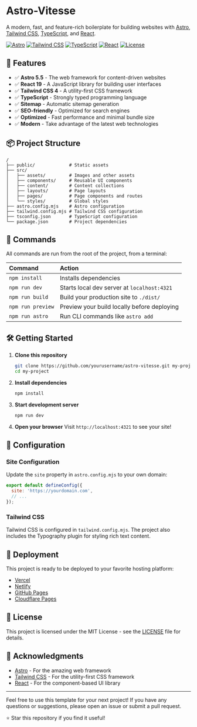 # Astro-Vitesse

A modern, fast, and feature-rich boilerplate for building websites with [Astro](https://astro.build), [Tailwind CSS](https://tailwindcss.com), [TypeScript](https://www.typescriptlang.org), and [React](https://reactjs.org).

[![Astro](https://img.shields.io/badge/Astro-5.5.4-orange.svg)](https://astro.build)
[![Tailwind CSS](https://img.shields.io/badge/Tailwind-4.0.15-blue.svg)](https://tailwindcss.com)
[![TypeScript](https://img.shields.io/badge/TypeScript-Latest-blue.svg)](https://www.typescriptlang.org)
[![React](https://img.shields.io/badge/React-19.0.0-blue.svg)](https://reactjs.org)
[![License](https://img.shields.io/github/license/bastienyoussfi/astro-vitesse?color=success)](https://github.com/bastienyoussfi/astro-vitesse/blob/main/LICENSE)

## 🚀 Features

- ✅ **Astro 5.5** - The web framework for content-driven websites
- ✅ **React 19** - A JavaScript library for building user interfaces
- ✅ **Tailwind CSS 4** - A utility-first CSS framework
- ✅ **TypeScript** - Strongly typed programming language
- ✅ **Sitemap** - Automatic sitemap generation
- ✅ **SEO-friendly** - Optimized for search engines
- ✅ **Optimized** - Fast performance and minimal bundle size
- ✅ **Modern** - Take advantage of the latest web technologies

## 📦 Project Structure

```
/
├── public/             # Static assets
├── src/
│   ├── assets/         # Images and other assets
│   ├── components/     # Reusable UI components
│   ├── content/        # Content collections
│   ├── layouts/        # Page layouts
│   ├── pages/          # Page components and routes
│   └── styles/         # Global styles
├── astro.config.mjs    # Astro configuration
├── tailwind.config.mjs # Tailwind CSS configuration
├── tsconfig.json       # TypeScript configuration
└── package.json        # Project dependencies
```

## 🧞 Commands

All commands are run from the root of the project, from a terminal:

| Command            | Action                                       |
| :----------------- | :------------------------------------------- |
| `npm install`      | Installs dependencies                        |
| `npm run dev`      | Starts local dev server at `localhost:4321`  |
| `npm run build`    | Build your production site to `./dist/`      |
| `npm run preview`  | Preview your build locally before deploying  |
| `npm run astro`    | Run CLI commands like `astro add`            |

## 🛠️ Getting Started

1. **Clone this repository**
   ```bash
   git clone https://github.com/yourusername/astro-vitesse.git my-project
   cd my-project
   ```

2. **Install dependencies**
   ```bash
   npm install
   ```

3. **Start development server**
   ```bash
   npm run dev
   ```

4. **Open your browser**
   Visit `http://localhost:4321` to see your site!

## 🔧 Configuration

### Site Configuration

Update the `site` property in `astro.config.mjs` to your own domain:

```js
export default defineConfig({
  site: 'https://yourdomain.com',
  // ...
});
```

### Tailwind CSS

Tailwind CSS is configured in `tailwind.config.mjs`. The project also includes the Typography plugin for styling rich text content.

## 🚀 Deployment

This project is ready to be deployed to your favorite hosting platform:

- [Vercel](https://vercel.com)
- [Netlify](https://netlify.com)
- [GitHub Pages](https://pages.github.com)
- [Cloudflare Pages](https://pages.cloudflare.com)

## 📄 License

This project is licensed under the MIT License - see the [LICENSE](LICENSE) file for details.

## 🙏 Acknowledgments

- [Astro](https://astro.build) - For the amazing web framework
- [Tailwind CSS](https://tailwindcss.com) - For the utility-first CSS framework
- [React](https://reactjs.org) - For the component-based UI library

---

Feel free to use this template for your next project! If you have any questions or suggestions, please open an issue or submit a pull request.

⭐ Star this repository if you find it useful!
